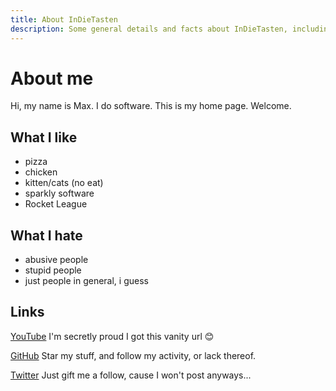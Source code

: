```yaml
---
title: About InDieTasten
description: Some general details and facts about InDieTasten, including social media links.
---
```


# About me

Hi, my name is Max. I do software. This is my home page. Welcome.

## What I like

- pizza
- chicken
- kitten/cats (no eat)
- sparkly software
- Rocket League

## What I hate

- abusive people
- stupid people
- just people in general, i guess

## Links

[YouTube](https://youtube.com/indietasten)
I'm secretly proud I got this vanity url 😊

[GitHub](https://github.com/indietasten)
Star my stuff, and follow my activity, or lack thereof.

[Twitter](https://twitter.com/indietasten)
Just gift me a follow, cause I won't post anyways...


